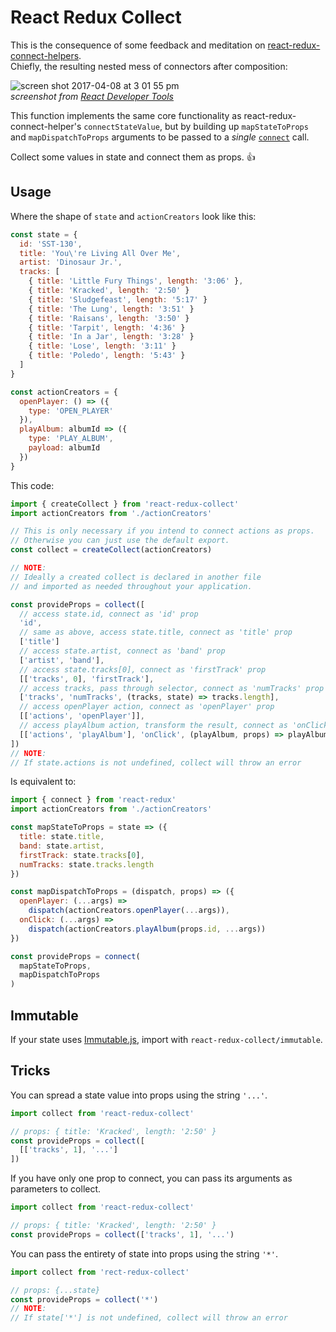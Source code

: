 # React Redux Collect
This is the consequence of some feedback and meditation on [react-redux-connect-helpers](https://github.com/rongierlach/react-redux-connect-helpers).  
Chiefly, the resulting nested mess of connectors after composition:

![screen shot 2017-04-08 at 3 01 55 pm](https://cloud.githubusercontent.com/assets/4658359/24832048/0342a57a-1c6d-11e7-8462-aab689054e54.png)  
*screenshot from [React Developer Tools](https://chrome.google.com/webstore/detail/react-developer-tools/fmkadmapgofadopljbjfkapdkoienihi?hl=en)*

This function implements the same core functionality as react-redux-connect-helper's `connectStateValue`, but by building up `mapStateToProps` and `mapDispatchToProps` arguments to be passed to a _single_ [`connect`](https://github.com/reactjs/react-redux/blob/master/docs/api.md#connectmapstatetoprops-mapdispatchtoprops-mergeprops-options) call.  

Collect some values in state and connect them as props. :+1:

## Usage

Where the shape of `state` and `actionCreators` look like this:
```javascript
const state = {
  id: 'SST-130',
  title: 'You\'re Living All Over Me',
  artist: 'Dinosaur Jr.',
  tracks: [
    { title: 'Little Fury Things', length: '3:06' },
    { title: 'Kracked', length: '2:50' }
    { title: 'Sludgefeast', length: '5:17' }
    { title: 'The Lung', length: '3:51' }
    { title: 'Raisans', length: '3:50' }
    { title: 'Tarpit', length: '4:36' }
    { title: 'In a Jar', length: '3:28' }
    { title: 'Lose', length: '3:11' }
    { title: 'Poledo', length: '5:43' }
  ]
}

const actionCreators = {
  openPlayer: () => ({
    type: 'OPEN_PLAYER'
  }),
  playAlbum: albumId => ({
    type: 'PLAY_ALBUM',
    payload: albumId
  })
}
```
This code:
```javascript
import { createCollect } from 'react-redux-collect'
import actionCreators from './actionCreators'

// This is only necessary if you intend to connect actions as props.
// Otherwise you can just use the default export.
const collect = createCollect(actionCreators)

// NOTE:
// Ideally a created collect is declared in another file
// and imported as needed throughout your application.

const provideProps = collect([
  // access state.id, connect as 'id' prop
  'id',
  // same as above, access state.title, connect as 'title' prop
  ['title']
  // access state.artist, connect as 'band' prop
  ['artist', 'band'],
  // access state.tracks[0], connect as 'firstTrack' prop
  [['tracks', 0], 'firstTrack'],
  // access tracks, pass through selector, connect as 'numTracks' prop
  ['tracks', 'numTracks', (tracks, state) => tracks.length],
  // access openPlayer action, connect as 'openPlayer' prop
  [['actions', 'openPlayer']],
  // access playAlbum action, transform the result, connect as 'onClick' prop
  [['actions', 'playAlbum'], 'onClick', (playAlbum, props) => playAlbum.bind(props.id)]
])
// NOTE:
// If state.actions is not undefined, collect will throw an error
```
Is equivalent to:
```javascript
import { connect } from 'react-redux'
import actionCreators from './actionCreators'

const mapStateToProps = state => ({
  title: state.title,
  band: state.artist,
  firstTrack: state.tracks[0],
  numTracks: state.tracks.length
})

const mapDispatchToProps = (dispatch, props) => ({
  openPlayer: (...args) =>
    dispatch(actionCreators.openPlayer(...args)),
  onClick: (...args) =>
    dispatch(actionCreators.playAlbum(props.id, ...args))
})

const provideProps = connect(
  mapStateToProps,
  mapDispatchToProps
)
```

## Immutable
If your state uses <a href="https://facebook.github.io/immutable-js/">Immutable.js</a>, import with `react-redux-collect/immutable`.

## Tricks

You can spread a state value into props using the string `'...'`.
```javascript
import collect from 'react-redux-collect'

// props: { title: 'Kracked', length: '2:50' }
const provideProps = collect([
  [['tracks', 1], '...']
])
```

If you have only one prop to connect, you can pass its arguments as parameters to collect.
```javascript
import collect from 'react-redux-collect'

// props: { title: 'Kracked', length: '2:50' }
const provideProps = collect(['tracks', 1], '...')
```

You can pass the entirety of state into props using the string `'*'`.
```javascript
import collect from 'rect-redux-collect'

// props: {...state}
const provideProps = collect('*')
// NOTE:
// If state['*'] is not undefined, collect will throw an error
```
